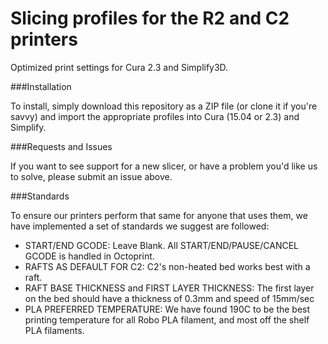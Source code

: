 # Slicing profiles for the R2 and C2 printers
Optimized print settings for Cura 2.3 and Simplify3D.

###Installation

To install, simply download this repository as a ZIP file (or clone it if you're savvy) and import the appropriate profiles into Cura (15.04 or 2.3) and Simplify.  

###Requests and Issues

If you want to see support for a new slicer, or have a problem you'd like us to solve, please submit an issue above. 

###Standards

To ensure our printers perform that same for anyone that uses them, we have implemented a set of standards we suggest are followed:

* START/END GCODE: Leave Blank.  All START/END/PAUSE/CANCEL GCODE is handled in Octoprint.
* RAFTS AS DEFAULT FOR C2: C2's non-heated bed works best with a raft.  
* RAFT BASE THICKNESS and FIRST LAYER THICKNESS: The first layer on the bed should have a thickness of 0.3mm and speed of 15mm/sec
* PLA PREFERRED TEMPERATURE: We have found 190C to be the best printing temperature for all Robo PLA filament, and most off the shelf PLA filaments.

